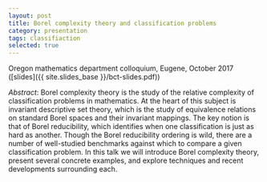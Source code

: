 ```yaml
---
layout: post
title: Borel complexity theory and classification problems
category: presentation
tags: classifiaction
selected: true
---
```


Oregon mathematics department colloquium, Eugene, October 2017 ([slides]({{ site.slides_base }}/bct-slides.pdf))<!--more-->

*Abstract*: Borel complexity theory is the study of the relative complexity of classification problems in mathematics. At the heart of this subject is invariant descriptive set theory, which is the study of equivalence relations on standard Borel spaces and their invariant mappings. The key notion is that of Borel reducibility, which identifies when one classification is just as hard as another. Though the Borel reducibility ordering is wild, there are a number of well-studied benchmarks against which to compare a given classification problem. In this talk we will introduce Borel complexity theory, present several concrete examples, and explore techniques and recent developments surrounding each.
